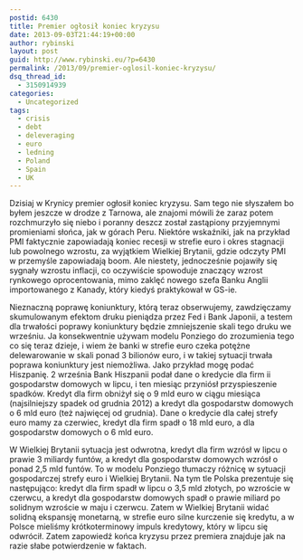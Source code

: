 ```yaml
---
postid: 6430
title: Premier ogłosił koniec kryzysu
date: 2013-09-03T21:44:19+00:00
author: rybinski
layout: post
guid: http://www.rybinski.eu/?p=6430
permalink: /2013/09/premier-oglosil-koniec-kryzysu/
dsq_thread_id:
  - 3150914939
categories:
  - Uncategorized
tags:
  - crisis
  - debt
  - deleveraging
  - euro
  - ledning
  - Poland
  - Spain
  - UK
---
```

Dzisiaj w Krynicy premier ogłosił koniec kryzysu. Sam tego nie słyszałem bo byłem jeszcze w drodze z Tarnowa, ale znajomi mówili że zaraz potem rozchmurzyło się niebo i poranny deszcz został zastąpiony przyjemnymi promieniami słońca, jak w górach Peru. Niektóre wskaźniki, jak na przykład PMI faktycznie zapowiadają koniec recesji w strefie euro i okres stagnacji lub powolnego wzrostu, za wyjątkiem Wielkiej Brytanii, gdzie odczyty PMI w przemyśle zapowiadają boom. Ale niestety, jednocześnie pojawiły się sygnały wzrostu inflacji, co oczywiście spowoduje znaczący wzrost rynkowego oprocentowania, mimo zaklęć nowego szefa Banku Anglii importowanego z Kanady, który kiedyś praktykował w GS-ie.

Nieznaczną poprawę koniunktury, którą teraz obserwujemy, zawdzięczamy skumulowanym efektom druku pieniądza przez Fed i Bank Japonii, a testem dla trwałości poprawy koniunktury będzie zmniejszenie skali tego druku we wrześniu. Ja konsekwentnie używam modelu Ponziego do zrozumienia tego co się teraz dzieje, i wiem że banki w strefie euro czeka potężne delewarowanie w skali ponad 3 bilionów euro, i w takiej sytuacji trwała poprawa koniunktury jest niemożliwa. Jako przykład mogę podać Hiszpanię. 2 września Bank Hiszpanii podał dane o kredycie dla firm ii gospodarstw domowych w lipcu, i ten miesiąc przyniósł przyspieszenie spadków. Kredyt dla firm obniżył się o 9 mld euro w ciągu miesiąca (najsilniejszy spadek od grudnia 2012) a kredyt dla gospodarstw domowych o 6 mld euro (też najwięcej od grudnia). Dane o kredycie dla całej strefy euro mamy za czerwiec, kredyt dla firm spadł o 18 mld euro, a dla gospodarstw domowych o 6 mld euro.

W Wielkiej Brytanii sytuacja jest odwrotna, kredyt dla firm wzrósł w lipcu o prawie 3 miliardy funtów, a kredyt dla gospodarstw domowych wzrósł o ponad 2,5 mld funtów. To w modelu Ponziego tłumaczy różnicę w sytuacji gospodarczej strefy euro i Wielkiej Brytanii. Na tym tle Polska prezentuje się następująco: kredyt dla firm spadł w lipcu o 3,5 mld złotych, po wzroście w czerwcu, a kredyt dla gospodarstw domowych spadł o prawie miliard po solidnym wzroście w maju i czerwcu. Zatem w Wielkiej Brytanii widać solidną ekspansję monetarną, w strefie euro silne kurczenie się kredytu, a w Polsce mieliśmy krótkoterminowy impuls kredytowy, który w lipcu się odwrócił. Zatem zapowiedź końca kryzysu przez premiera znajduje jak na razie słabe potwierdzenie w faktach.
